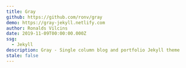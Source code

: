 ```yaml
---
title: Gray
github: https://github.com/ronv/gray
demo: https://gray-jekyll.netlify.com
author: Ronalds Vilcins
date: 2019-11-09T00:00:00.000Z
ssg:
  - Jekyll
description: Gray - Single column blog and portfolio Jekyll theme
stale: false
---
```

